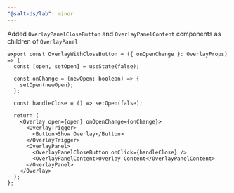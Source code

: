 ```yaml
---
"@salt-ds/lab": minor
---
```


Added `OverlayPanelCloseButton` and `OverlayPanelContent` components as children of `OverlayPanel`

```tsx
export const OverlayWithCloseButton = ({ onOpenChange }: OverlayProps) => {
  const [open, setOpen] = useState(false);

  const onChange = (newOpen: boolean) => {
    setOpen(newOpen);
  };

  const handleClose = () => setOpen(false);

  return (
    <Overlay open={open} onOpenChange={onChange}>
      <OverlayTrigger>
        <Button>Show Overlay</Button>
      </OverlayTrigger>
      <OverlayPanel>
        <OverlayPanelCloseButton onClick={handleClose} />
        <OverlayPanelContent>Overlay Content</OverlayPanelContent>
      </OverlayPanel>
    </Overlay>
  );
};
```

